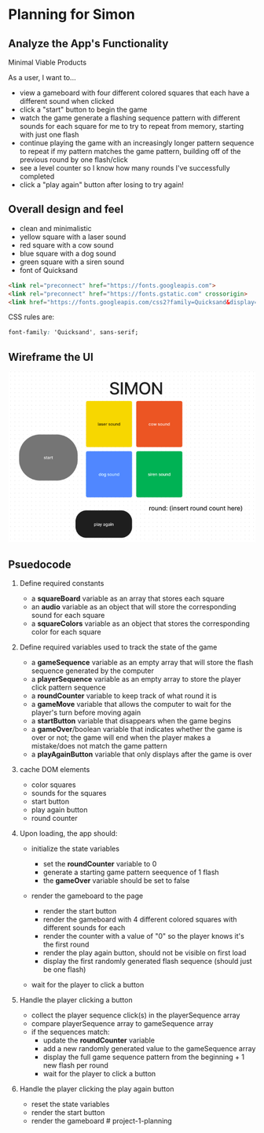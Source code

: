 # Planning for Simon 

## Analyze the App's Functionality 
Minimal Viable Products

As a user, I want to... 
- view a gameboard with four different colored squares that each have a different sound when clicked
- click a "start" button to begin the game 
- watch the game generate a flashing sequence pattern with different sounds for each square for me to try to repeat from memory, starting with just one flash
- continue playing the game with an increasingly longer pattern sequence to repeat if my pattern matches the game pattern, building off of the previous round by one flash/click
- see a level counter so I know how many rounds I've successfully completed
- click a "play again" button after losing to try again!

## Overall design and feel 

- clean and minimalistic 
- yellow square with a laser sound 
- red square with a cow sound 
- blue square with a dog sound 
- green square with a siren sound 
- font of Quicksand 
```html 
<link rel="preconnect" href="https://fonts.googleapis.com">
<link rel="preconnect" href="https://fonts.gstatic.com" crossorigin>
<link href="https://fonts.googleapis.com/css2?family=Quicksand&display=swap" rel="stylesheet">
```
CSS rules are: 
```css 
font-family: 'Quicksand', sans-serif;
``` 

## Wireframe the UI 
![wireframe img](/Screenshot%202023-04-20%20at%2011.20.02%20AM.png)


## Psuedocode 

1. Define required constants 
    - a **squareBoard** variable as an array that stores each square 
    - an **audio** variable as an object that will store the corresponding sound for each square
    - a **squareColors** variable as an object that stores the corresponding color for each square
     

2. Define required variables used to track the state of the game 
    - a **gameSequence** variable as an empty array that will store the flash sequence generated by the computer
    - a **playerSequence** variable as an empty array to store the player click pattern sequence 
    - a **roundCounter** variable to keep track of what round it is 
    - a **gameMove** variable that allows the computer to wait for the player's turn before moving again 
    - a **startButton** variable that disappears when the game begins
    - a **gameOver**/boolean variable that indicates whether the game is over or not; the game will end when the player makes a mistake/does not match the game pattern
    - a **playAgainButton** variable that only displays after the game is over

3. cache DOM elements 
    - color squares 
    - sounds for the squares 
    - start button 
    - play again button 
    - round counter

4. Upon loading, the app should: 
    - initialize the state variables 
        - set the **roundCounter** variable to 0
        - generate a starting game pattern seequence of 1 flash 
        - the **gameOver** variable should be set to false 

    - render the gameboard to the page 
        - render the start button
        - render the gameboard with 4 different colored squares with different sounds for each 
        - render the counter with a value of "0" so the player knows it's the first round 
        - render the play again button, should not be visible on first load
       - display the first randomly generated flash sequence (should just be one flash)
    - wait for the player to click a button 

5. Handle the player clicking a button 
    - collect the player sequence click(s) in the playerSequence array 
    - compare playerSequence array to gameSequence array
    - if the sequences match:
        - update the **roundCounter** variable 
        - add a new randomly generated value to the gameSequence array 
        - display the full game sequence pattern from the beginning + 1 new flash per round
        - wait for the player to click a button 

6. Handle the player clicking the play again button
    - reset the state variables 
    - render the start button 
    - render the gameboard # project-1-planning
